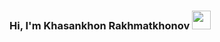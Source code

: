 ### Hi, I'm  Khasankhon Rakhmatkhonov <img src="https://media0.giphy.com/media/gM5qFksULw54NMWyry/giphy.gif?cid=ecf05e47he4m03bw8hhodxykvq6iq16kv12czwvymrrf7n8y&ep=v1_stickers_search&rid=giphy.gif&ct=s" width="30px">
